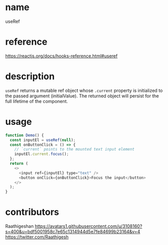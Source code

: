 # name

useRef

# reference

https://reactjs.org/docs/hooks-reference.html#useref

# description

`useRef` returns a mutable ref object whose `.current` property is initialized to the passed argument (initialValue). The returned object will persist for the full lifetime of the component.

# usage

```js
function Demo() {
  const inputEl = useRef(null);
  const onButtonClick = () => {
    // `current` points to the mounted text input element
    inputEl.current.focus();
  };
  return (
    <>
      <input ref={inputEl} type="text" />
      <button onClick={onButtonClick}>Focus the input</button>
    </>
  );
}
```

# contributors

Raathigeshan
https://avatars1.githubusercontent.com/u/3108160?s=400&u=bdf5001958c7e65c1314944d5e7fe84699b23164&v=4
https://twitter.com/Raathigesh
